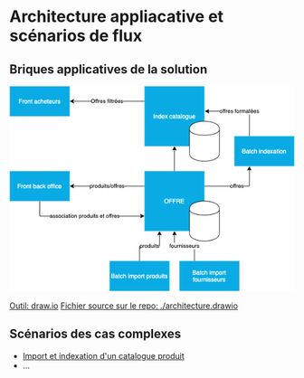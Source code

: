 # Architecture appliacative et scénarios de flux

## Briques applicatives de la solution

![Architecture applicative drawio](./architecture.png)

[Outil: draw.io](https://www.draw.io/)
[Fichier source sur le repo: ./architecture.drawio](./architecture.drawio)

## Scénarios des cas complexes

* [Import et indexation d'un catalogue produit](./scenarios/products_import_index.md)
* ...
